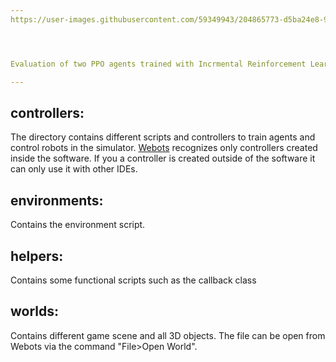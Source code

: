 ```yaml
---
https://user-images.githubusercontent.com/59349943/204865773-d5ba24e8-9ec2-4d5d-8427-6a8fa52e2abe.mp4




Evaluation of two PPO agents trained with Incrmental Reinforcement Learning. Both agents were trained separately using Self-Play training. The yellow agent has been trained with and incremental step of 1 and the blue agent has been trained with an incremtal step of 12. More details are given in this [page](https://github.com/jbakams/slimebot-volleyball/blob/main/INCREMENTAL%20TRAINING.MD).

---
```


## controllers:

The directory contains different scripts and controllers to train agents and control robots in the simulator. [Webots](https://cyberbotics.com) recognizes only controllers created inside the software. If you a controller is created outside of the software it can only use it with other IDEs.

## environments:

Contains the environment script.

## helpers:

Contains some functional scripts such as the callback class

## worlds:

Contains different game scene and all 3D objects. The file can be open from Webots via the command "File>Open World".

